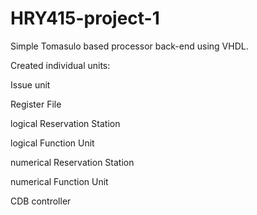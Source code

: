 # HRY415-project-1

Simple Tomasulo based processor back-end using VHDL. 

Created individual units: 

Issue unit

Register File

logical Reservation Station

logical Function Unit

numerical Reservation Station

numerical Function Unit

CDB controller

